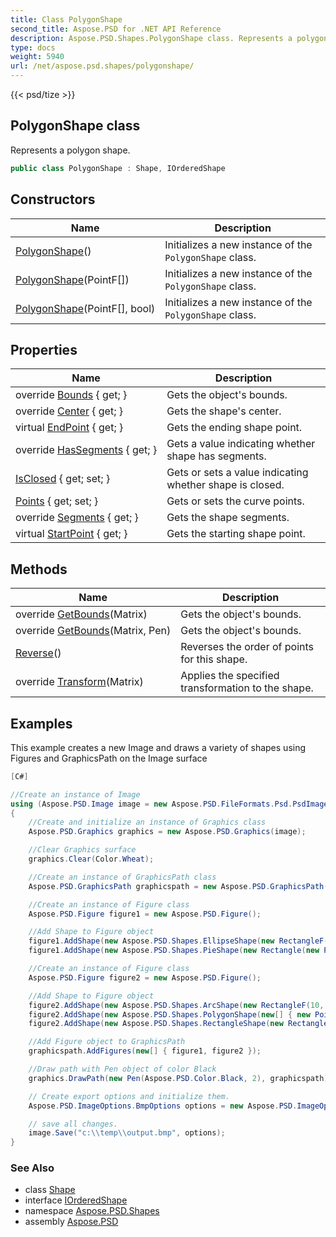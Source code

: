 ```yaml
---
title: Class PolygonShape
second_title: Aspose.PSD for .NET API Reference
description: Aspose.PSD.Shapes.PolygonShape class. Represents a polygon shape
type: docs
weight: 5940
url: /net/aspose.psd.shapes/polygonshape/
---
```

{{< psd/tize >}}
## PolygonShape class

Represents a polygon shape.

```csharp
public class PolygonShape : Shape, IOrderedShape
```

## Constructors

| Name | Description |
| --- | --- |
| [PolygonShape](polygonshape/#constructor)() | Initializes a new instance of the `PolygonShape` class. |
| [PolygonShape](polygonshape/#constructor_1)(PointF[]) | Initializes a new instance of the `PolygonShape` class. |
| [PolygonShape](polygonshape/#constructor_2)(PointF[], bool) | Initializes a new instance of the `PolygonShape` class. |

## Properties

| Name | Description |
| --- | --- |
| override [Bounds](../../aspose.psd.shapes/polygonshape/bounds/) { get; } | Gets the object's bounds. |
| override [Center](../../aspose.psd.shapes/polygonshape/center/) { get; } | Gets the shape's center. |
| virtual [EndPoint](../../aspose.psd.shapes/polygonshape/endpoint/) { get; } | Gets the ending shape point. |
| override [HasSegments](../../aspose.psd.shapes/polygonshape/hassegments/) { get; } | Gets a value indicating whether shape has segments. |
| [IsClosed](../../aspose.psd.shapes/polygonshape/isclosed/) { get; set; } | Gets or sets a value indicating whether shape is closed. |
| [Points](../../aspose.psd.shapes/polygonshape/points/) { get; set; } | Gets or sets the curve points. |
| override [Segments](../../aspose.psd.shapes/polygonshape/segments/) { get; } | Gets the shape segments. |
| virtual [StartPoint](../../aspose.psd.shapes/polygonshape/startpoint/) { get; } | Gets the starting shape point. |

## Methods

| Name | Description |
| --- | --- |
| override [GetBounds](../../aspose.psd.shapes/polygonshape/getbounds/#getbounds)(Matrix) | Gets the object's bounds. |
| override [GetBounds](../../aspose.psd.shapes/polygonshape/getbounds/#getbounds_1)(Matrix, Pen) | Gets the object's bounds. |
| [Reverse](../../aspose.psd.shapes/polygonshape/reverse/)() | Reverses the order of points for this shape. |
| override [Transform](../../aspose.psd.shapes/polygonshape/transform/)(Matrix) | Applies the specified transformation to the shape. |

## Examples

This example creates a new Image and draws a variety of shapes using Figures and GraphicsPath on the Image surface

```csharp
[C#]

//Create an instance of Image
using (Aspose.PSD.Image image = new Aspose.PSD.FileFormats.Psd.PsdImage(500, 500))
{
    //Create and initialize an instance of Graphics class
    Aspose.PSD.Graphics graphics = new Aspose.PSD.Graphics(image);

    //Clear Graphics surface
    graphics.Clear(Color.Wheat);

    //Create an instance of GraphicsPath class
    Aspose.PSD.GraphicsPath graphicspath = new Aspose.PSD.GraphicsPath();

    //Create an instance of Figure class
    Aspose.PSD.Figure figure1 = new Aspose.PSD.Figure();

    //Add Shape to Figure object
    figure1.AddShape(new Aspose.PSD.Shapes.EllipseShape(new RectangleF(50, 50, 300, 300)));
    figure1.AddShape(new Aspose.PSD.Shapes.PieShape(new Rectangle(new Point(110, 110), new Size(200, 200)), 0, 90));

    //Create an instance of Figure class
    Aspose.PSD.Figure figure2 = new Aspose.PSD.Figure();

    //Add Shape to Figure object
    figure2.AddShape(new Aspose.PSD.Shapes.ArcShape(new RectangleF(10, 10, 300, 300), 0, 45));
    figure2.AddShape(new Aspose.PSD.Shapes.PolygonShape(new[] { new PointF(150, 10), new PointF(150, 200), new PointF(250, 300), new PointF(350, 400) }, true));
    figure2.AddShape(new Aspose.PSD.Shapes.RectangleShape(new Rectangle(new Point(250, 250), new Size(200, 200))));

    //Add Figure object to GraphicsPath
    graphicspath.AddFigures(new[] { figure1, figure2 });

    //Draw path with Pen object of color Black
    graphics.DrawPath(new Pen(Aspose.PSD.Color.Black, 2), graphicspath);

    // Create export options and initialize them.
    Aspose.PSD.ImageOptions.BmpOptions options = new Aspose.PSD.ImageOptions.BmpOptions();

    // save all changes.
    image.Save("c:\\temp\\output.bmp", options);
}
```

### See Also

* class [Shape](../../aspose.psd/shape/)
* interface [IOrderedShape](../../aspose.psd/iorderedshape/)
* namespace [Aspose.PSD.Shapes](../../aspose.psd.shapes/)
* assembly [Aspose.PSD](../../)


